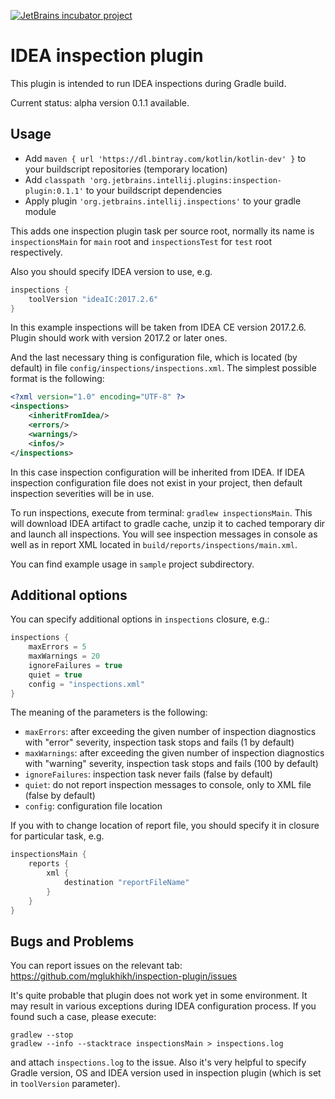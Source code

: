 [![JetBrains incubator project](http://jb.gg/badges/incubator-plastic.svg)](https://confluence.jetbrains.com/display/ALL/JetBrains+on+GitHub)

# IDEA inspection plugin

This plugin is intended to run IDEA inspections during Gradle build.

Current status: alpha version 0.1.1 available.

## Usage

* Add `maven { url 'https://dl.bintray.com/kotlin/kotlin-dev' }` to your buildscript repositories (temporary location)
* Add `classpath 'org.jetbrains.intellij.plugins:inspection-plugin:0.1.1'` to your buildscript dependencies
* Apply plugin `'org.jetbrains.intellij.inspections'` to your gradle module

This adds one inspection plugin task per source root, 
normally its name is `inspectionsMain` for `main` root
and `inspectionsTest` for `test` root respectively.

Also you should specify IDEA version to use, e.g.

```groovy
inspections {
    toolVersion "ideaIC:2017.2.6"
}
``` 

In this example inspections will be taken from IDEA CE version 2017.2.6. 
Plugin should work with version 2017.2 or later ones.

And the last necessary thing is configuration file, 
which is located (by default) in file `config/inspections/inspections.xml`.
The simplest possible format is the following:

```xml
<?xml version="1.0" encoding="UTF-8" ?>
<inspections>
    <inheritFromIdea/>
    <errors/>
    <warnings/>
    <infos/>
</inspections>
```

In this case inspection configuration will be inherited from IDEA.
If IDEA inspection configuration file does not exist in your project,
then default inspection severities will be in use.

To run inspections, execute from terminal: `gradlew inspectionsMain`.
This will download IDEA artifact to gradle cache,
unzip it to cached temporary dir and launch all inspections.
You will see inspection messages in console as well as in report XML located in `build/reports/inspections/main.xml`.

You can find example usage in `sample` project subdirectory.

## Additional options

You can specify additional options in `inspections` closure, e.g.:

```groovy
inspections {
    maxErrors = 5
    maxWarnings = 20
    ignoreFailures = true
    quiet = true
    config = "inspections.xml"
}
```

The meaning of the parameters is the following:

* `maxErrors`: after exceeding the given number of inspection diagnostics with "error" severity, inspection task stops and fails (1 by default)
* `maxWarnings`: after exceeding the given number of inspection diagnostics with "warning" severity, inspection task stops and fails (100 by default)
* `ignoreFailures`: inspection task never fails (false by default)
* `quiet`: do not report inspection messages to console, only to XML file (false by default)
* `config`: configuration file location

If you with to change location of report file, you should specify it in closure for particular task, e.g.

```groovy
inspectionsMain {
    reports {
        xml {
            destination "reportFileName"
        }
    }
}
```

## Bugs and Problems

You can report issues on the relevant tab: https://github.com/mglukhikh/inspection-plugin/issues

It's quite probable that plugin does not work yet in some environment.
It may result in various exceptions during IDEA configuration process. 
If you found such a case, please execute:

```
gradlew --stop
gradlew --info --stacktrace inspectionsMain > inspections.log
```

and attach `inspections.log` to the issue. 
Also it's very helpful to specify Gradle version, OS and 
IDEA version used in inspection plugin (which is set in `toolVersion` parameter).
